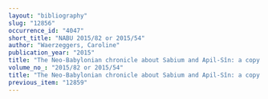 ```yaml
---
layout: "bibliography"
slug: "12856"
occurrence_id: "4047"
short_title: "NABU 2015/82 or 2015/54"
author: "Waerzeggers, Caroline"
publication_year: "2015"
title: "The Neo-Babylonian chronicle about Sabium and Apil-Sîn: a copy of the text (BM 29440)"
volume_no_: "2015/82 or 2015/54"
title: "The Neo-Babylonian chronicle about Sabium and Apil-Sîn: a copy of the text (BM 29440)"
previous_item: "12859"
---
```

